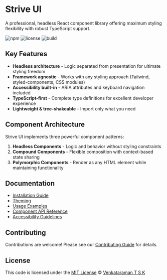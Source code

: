 # Strive UI

A professional, headless React component library offering maximum styling flexibility with robust TypeScript support.

![npm](https://img.shields.io/npm/v/@strive-ui/core)
![license](https://img.shields.io/npm/l/@strive-ui/core)
![build](https://img.shields.io/github/actions/workflow/status/TSKVenkat/strive-ui/ci.yml?branch=main)

## Key Features

- **Headless architecture** - Logic separated from presentation for ultimate styling freedom
- **Framework agnostic** - Works with any styling approach (Tailwind, styled-components, CSS modules)
- **Accessibility built-in** - ARIA attributes and keyboard navigation included
- **TypeScript-first** - Complete type definitions for excellent developer experience
- **Lightweight & tree-shakeable** - Import only what you need

## Component Architecture

Strive UI implements three powerful component patterns:

1. **Headless Components** - Logic and behavior without styling constraints
2. **Compound Components** - Flexible composition with context-based state sharing
3. **Polymorphic Components** - Render as any HTML element while maintaining functionality

## Documentation

- [Installation Guide](docs/getting-started/installation.md)
- [Theming](docs/getting-started/theming.md)
- [Usage Examples](docs/getting-started/usage.md)
- [Component API Reference](docs/components/)
- [Accessibility Guidelines](docs/guides/accessibility.md)

## Contributing

Contributions are welcome! Please see our [Contributing Guide](docs/guides/contributing.md) for details.

## License

This code is licensed under the [MIT License](https://opensource.org/licenses/MIT) © [Venkataraman T S K](https://github.com/TSKVenkat)